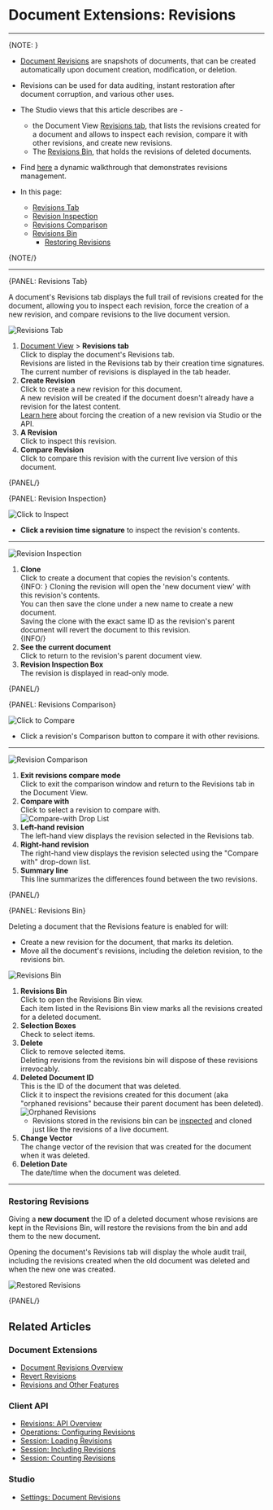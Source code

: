 # Document Extensions: Revisions
---

{NOTE: }

* [Document Revisions](../../../document-extensions/revisions/overview) 
  are snapshots of documents, that can be created automatically upon 
  document creation, modification, or deletion.  
* Revisions can be used for data auditing, instant restoration after 
  document corruption, and various other uses.  
* The Studio views that this article describes are -  
   * the Document View [Revisions tab](../../../studio/database/document-extensions/revisions#revisions-tab), 
     that lists the revisions created for a document and allows to inspect 
     each revision, compare it with other revisions, and create new revisions.  
   * The [Revisions Bin](../../../studio/database/document-extensions/revisions#revisions-bin), 
     that holds the revisions of deleted documents.  
* Find [here](../../../document-extensions/revisions/overview#how-it-works) 
  a dynamic walkthrough that demonstrates revisions management.  

* In this page:
  * [Revisions Tab](../../../studio/database/document-extensions/revisions#revisions-tab)  
  * [Revision Inspection](../../../studio/database/document-extensions/revisions#revision-inspection)  
  * [Revisions Comparison](../../../studio/database/document-extensions/revisions#revisions-comparison)  
  * [Revisions Bin](../../../studio/database/document-extensions/revisions#revisions-bin)  
     * [Restoring Revisions](../../../studio/database/document-extensions/revisions#restoring-revisions)  

{NOTE/}

---

{PANEL: Revisions Tab}

A document's Revisions tab displays the full trail of revisions created for the document, 
allowing you to inspect each revision, force the creation of a new revision, and compare 
revisions to the live document version.  

![Revisions Tab](images/revisions/document-revisions.png "Revisions Tab")

1. [Document View](../../../studio/database/documents/document-view) > **Revisions tab**  
   Click to display the document's Revisions tab.  
   Revisions are listed in the Revisions tab by their creation time signatures.  
   The current number of revisions is displayed in the tab header.  
2. **Create Revision**  
   Click to create a new revision for this document.  
   A new revision will be created if the document doesn't already have a revision for the latest content.  
   [Learn here](../../../document-extensions/revisions/overview#force-revision-creation) 
   about forcing the creation of a new revision via Studio or the API.  
3. **A Revision**  
   Click to inspect this revision.  
4. **Compare Revision**  
   Click to compare this revision with the current live version of this document.  

{PANEL/}

{PANEL: Revision Inspection}

![Click to Inspect](images/revisions/click-revision.png "Click to Inspect")

* **Click a revision time signature** to inspect the revision's contents.  

---

![Revision Inspection](images/revisions/revision-inspection.png "Revision Inspection")

1. **Clone**  
   Click to create a document that copies the revision's contents.  
   {INFO: }
   Cloning the revision will open the 'new document view' with this revision's contents.  
   You can then save the clone under a new name to create a new document.  
   Saving the clone with the exact same ID as the revision's parent document will revert the document to this revision.  
   {INFO/}
2. **See the current document**  
   Click to return to the revision's parent document view.  
3. **Revision Inspection Box**  
   The revision is displayed in read-only mode.  

{PANEL/}


{PANEL: Revisions Comparison}

![Click to Compare](images/revisions/click-to-compare.png "Click to Compare")

* Click a revision's Comparison button to compare it with other revisions.  

---

![Revision Comparison](images/revisions/revision-comparison.png "Revision Comparison")

1. **Exit revisions compare mode**  
   Click to exit the comparison window and return to the Revisions tab in the Document View.  
2. **Compare with**  
   Click to select a revision to compare with.  
   ![Compare-with Drop List](images/revisions/compare-with-drop-list.png "Compare-with Drop List")
3. **Left-hand revision**  
   The left-hand view displays the revision selected in the Revisions tab.  
4. **Right-hand revision**  
  The right-hand view displays the revision selected using the "Compare with" drop-down list.  
5. **Summary line**  
  This line summarizes the differences found between the two revisions.  

{PANEL/}

{PANEL: Revisions Bin}

Deleting a document that the Revisions feature is enabled for will:  

* Create a new revision for the document, that marks its deletion.  
* Move all the document's revisions, including the deletion revision, 
  to the revisions bin.  

![Revisions Bin](images/revisions/revisions-bin.png "Revisions Bin")

1. **Revisions Bin**  
   Click to open the Revisions Bin view.  
   Each item listed in the Revisions Bin view marks all the revisions created for a deleted document.  
2. **Selection Boxes**  
   Check to select items.  
3. **Delete**  
   Click to remove selected items.  
   Deleting revisions from the revisions bin will dispose of these revisions irrevocably.  
4. **Deleted Document ID**  
   This is the ID of the document that was deleted.  
   Click it to inspect the revisions created for this document (aka "orphaned revisions" 
   because their parent document has been deleted).  
   ![Orphaned Revisions](images/revisions/orphaned-revisions.png "Orphaned Revisions")
     * Revisions stored in the revisions bin can be 
       [inspected](../../../studio/database/document-extensions/revisions#revision-inspection) 
       and cloned just like the revisions of a live document.  
5. **Change Vector**  
   The change vector of the revision that was created for the document when it was deleted.  
6. **Deletion Date**  
   The date/time when the document was deleted.  

---

### Restoring Revisions

Giving a **new document** the ID of a deleted document whose revisions are 
kept in the Revisions Bin, will restore the revisions from the bin and add 
them to the new document.

Opening the document's Revisions tab will display the whole audit trail, 
including the revisions created when the old document was deleted and when 
the new one was created.

![Restored Revisions](images/revisions/restored-revisions.png "Restored Revisions")

{PANEL/}

## Related Articles

### Document Extensions

* [Document Revisions Overview](../../../document-extensions/revisions/overview)  
* [Revert Revisions](../../../document-extensions/revisions/revert-revisions)  
* [Revisions and Other Features](../../../document-extensions/revisions/revisions-and-other-features)  

### Client API

* [Revisions: API Overview](../../../document-extensions/revisions/client-api/overview)  
* [Operations: Configuring Revisions](../../../document-extensions/revisions/client-api/operations/configure-revisions)  
* [Session: Loading Revisions](../../../document-extensions/revisions/client-api/session/loading)  
* [Session: Including Revisions](../../../document-extensions/revisions/client-api/session/including)  
* [Session: Counting Revisions](../../../document-extensions/revisions/client-api/session/counting)  

### Studio

* [Settings: Document Revisions](../../../studio/database/settings/document-revisions)  
